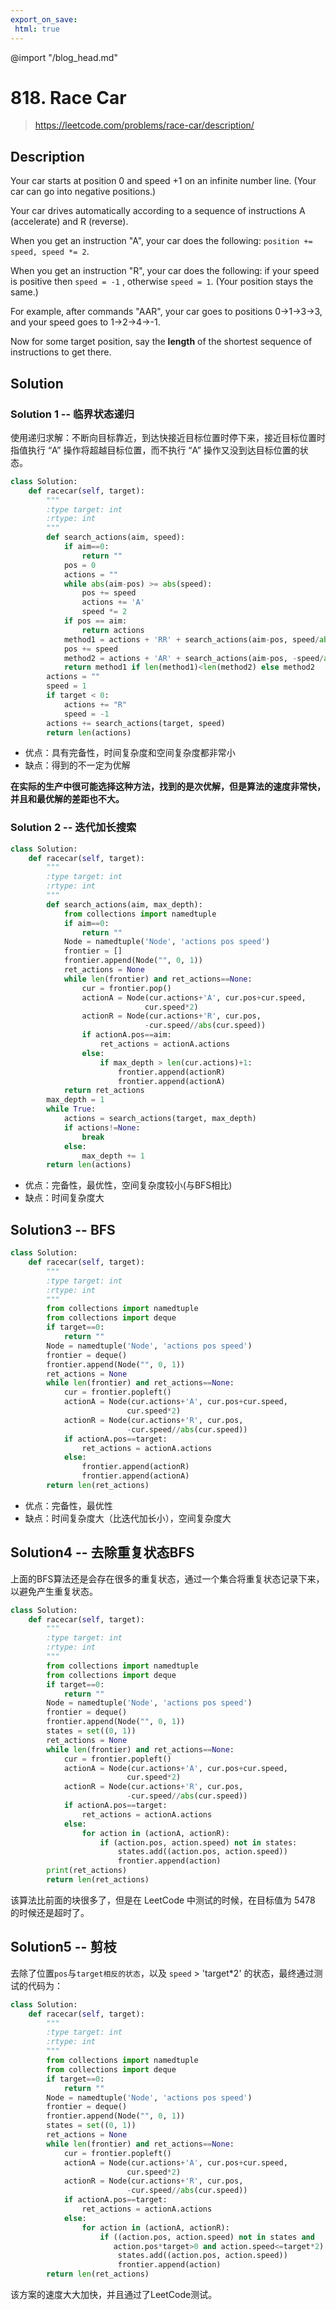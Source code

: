 ```yaml
---
export_on_save:
 html: true
---
```


@import "/blog_head.md"

# 818. Race Car

> <https://leetcode.com/problems/race-car/description/>

## Description

Your car starts at position 0 and speed +1 on an infinite number line.  (Your car can go into negative positions.)

Your car drives automatically according to a sequence of instructions A (accelerate) and R (reverse).

When you get an instruction "A", your car does the following: `position += speed, speed *= 2`.

When you get an instruction "R", your car does the following: if your speed is positive then `speed = -1` , otherwise `speed = 1`.  (Your position stays the same.)

For example, after commands "AAR", your car goes to positions 0->1->3->3, and your speed goes to 1->2->4->-1.

Now for some target position, say the **length** of the shortest sequence of instructions to get there.

## Solution

### Solution 1 -- 临界状态递归

使用递归求解：不断向目标靠近，到达快接近目标位置时停下来，接近目标位置时指值执行 “A” 操作将超越目标位置，而不执行 “A” 操作又没到达目标位置的状态。

```python
class Solution:
    def racecar(self, target):
        """
        :type target: int
        :rtype: int
        """
        def search_actions(aim, speed):
            if aim==0:
                return ""
            pos = 0
            actions = ""
            while abs(aim-pos) >= abs(speed):
                pos += speed
                actions += 'A'
                speed *= 2
            if pos == aim:
                return actions
            method1 = actions + 'RR' + search_actions(aim-pos, speed/abs(speed))
            pos += speed
            method2 = actions + 'AR' + search_actions(aim-pos, -speed/abs(speed))
            return method1 if len(method1)<len(method2) else method2
        actions = ""
        speed = 1
        if target < 0:
            actions += "R"
            speed = -1
        actions += search_actions(target, speed)
        return len(actions)
```
- 优点：具有完备性，时间复杂度和空间复杂度都非常小
- 缺点：得到的不一定为优解

**在实际的生产中很可能选择这种方法，找到的是次优解，但是算法的速度非常快，并且和最优解的差距也不大。**

### Solution 2 -- 迭代加长搜索

```python
class Solution:
    def racecar(self, target):
        """
        :type target: int
        :rtype: int
        """
        def search_actions(aim, max_depth):
            from collections import namedtuple
            if aim==0:
                return ""
            Node = namedtuple('Node', 'actions pos speed')
            frontier = []
            frontier.append(Node("", 0, 1))
            ret_actions = None
            while len(frontier) and ret_actions==None:
                cur = frontier.pop()
                actionA = Node(cur.actions+'A', cur.pos+cur.speed,
                              cur.speed*2)
                actionR = Node(cur.actions+'R', cur.pos,
                              -cur.speed//abs(cur.speed))
                if actionA.pos==aim:
                    ret_actions = actionA.actions
                else:
                    if max_depth > len(cur.actions)+1:
                        frontier.append(actionR)
                        frontier.append(actionA)
            return ret_actions
        max_depth = 1
        while True:
            actions = search_actions(target, max_depth)
            if actions!=None:
                break
            else:
                max_depth += 1
        return len(actions)
```
- 优点：完备性，最优性，空间复杂度较小(与BFS相比)
- 缺点：时间复杂度大

## Solution3 -- BFS

```python
class Solution:
    def racecar(self, target):
        """
        :type target: int
        :rtype: int
        """
        from collections import namedtuple
        from collections import deque
        if target==0:
            return ""
        Node = namedtuple('Node', 'actions pos speed')
        frontier = deque()
        frontier.append(Node("", 0, 1))
        ret_actions = None
        while len(frontier) and ret_actions==None:
            cur = frontier.popleft()
            actionA = Node(cur.actions+'A', cur.pos+cur.speed,
                          cur.speed*2)
            actionR = Node(cur.actions+'R', cur.pos,
                          -cur.speed//abs(cur.speed))
            if actionA.pos==target:
                ret_actions = actionA.actions
            else:
                frontier.append(actionR)
                frontier.append(actionA)
        return len(ret_actions)
```
- 优点：完备性，最优性
- 缺点：时间复杂度大（比迭代加长小），空间复杂度大

## Solution4 -- 去除重复状态BFS

上面的BFS算法还是会存在很多的重复状态，通过一个集合将重复状态记录下来，以避免产生重复状态。

```python
class Solution:
    def racecar(self, target):
        """
        :type target: int
        :rtype: int
        """
        from collections import namedtuple
        from collections import deque
        if target==0:
            return ""
        Node = namedtuple('Node', 'actions pos speed')
        frontier = deque()
        frontier.append(Node("", 0, 1))
        states = set((0, 1))
        ret_actions = None
        while len(frontier) and ret_actions==None:
            cur = frontier.popleft()
            actionA = Node(cur.actions+'A', cur.pos+cur.speed,
                          cur.speed*2)
            actionR = Node(cur.actions+'R', cur.pos,
                          -cur.speed//abs(cur.speed))
            if actionA.pos==target:
                ret_actions = actionA.actions
            else:
                for action in (actionA, actionR):
                    if (action.pos, action.speed) not in states:
                        states.add((action.pos, action.speed))
                        frontier.append(action)
        print(ret_actions)
        return len(ret_actions)
```
该算法比前面的块很多了，但是在 LeetCode 中测试的时候，在目标值为 5478 的时候还是超时了。

## Solution5 -- 剪枝

去除了位置`pos`与`target相反的状态`，以及 `speed` > 'target*2' 的状态，最终通过测试的代码为：
```python
class Solution:
    def racecar(self, target):
        """
        :type target: int
        :rtype: int
        """
        from collections import namedtuple
        from collections import deque
        if target==0:
            return ""
        Node = namedtuple('Node', 'actions pos speed')
        frontier = deque()
        frontier.append(Node("", 0, 1))
        states = set((0, 1))
        ret_actions = None
        while len(frontier) and ret_actions==None:
            cur = frontier.popleft()
            actionA = Node(cur.actions+'A', cur.pos+cur.speed,
                          cur.speed*2)
            actionR = Node(cur.actions+'R', cur.pos,
                          -cur.speed//abs(cur.speed))
            if actionA.pos==target:
                ret_actions = actionA.actions
            else:
                for action in (actionA, actionR):
                    if ((action.pos, action.speed) not in states and
                       action.pos*target>0 and action.speed<=target*2):
                        states.add((action.pos, action.speed))
                        frontier.append(action)
        return len(ret_actions)
```
该方案的速度大大加快，并且通过了LeetCode测试。

